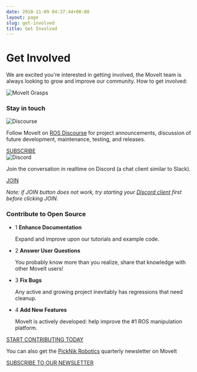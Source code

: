```yaml
---
date: 2018-11-09 04:37:44+00:00
layout: page
slug: get-involved
title: Get Involved
---
```


<div class='row'>
  <div class='col-sm-12 col-lg-6'>
    <h1>Get Involved</h1>
    <p class="paragraph-big">
      We are excited you're interested in getting involved, the MoveIt team is always looking to grow and improve our community. How to get involved:
    </p>
  </div>
  <div class='col-sm-12 col-lg-6'>
    <img style="max-width:100%" alt="MoveIt Grasps" src="/assets/images/docker-illustration.png">
  </div>
</div>
<div class="get-involved-box">
  <div class='get-involved-box__left'>
    <h3>Stay in touch</h3>
    <div class="get-involved-content">
      <img alt="Discourse" src="/assets/images/discourse.png">
      <p>Follow MoveIt on <a href="http://discourse.ros.org/c/moveit" target="_blank">ROS Discourse</a> for project announcements, discussion of future development, maintenance, testing, and releases.</p>
      <a class="button" href="http://discourse.ros.org/c/moveit" target="_blank">SUBSCRIBE</a>
    </div>
    <img alt="Discord" src="/assets/images/discord.jpg">
    <p>
      Join the conversation in realtime on Discord (a chat client similar to Slack).
    </p>
    <a class="button" href="https://discord.gg/RrySut8" target="_blank">JOIN</a>
    <p>
      <i>Note: if JOIN button does not work, try starting your <a href="https://discord.com/download" target="_blank">Discord client</a> first before clicking JOIN.</i>
    </p>
  </div>
  <div class='get-involved-box__right'>
    <h3> Contribute to Open Source</h3>
    <ul class="get-involved-list">
      <li>
        <span>1</span>
        <strong>Enhance Documentation</strong>
        <p>Expand and improve upon our tutorials and example code.</p>
      </li>
      <li>
        <span>2</span>
        <strong>Answer User Questions</strong>
        <p>You probably know more than you realize, share that knowledge with other MoveIt users!</p>
      </li>
      <li>
        <span>3</span>
        <strong>Fix Bugs</strong>
        <p>Any active and growing project inevitably has regressions that need cleanup.</p>
      </li>
      <li>
        <span>4</span>
        <strong>Add New Features</strong>
        <p>MoveIt is actively developed: help improve the #1 ROS manipulation platform.</p>
      </li>
    </ul>
    <a class="button button-transparent" href="/documentation/contributing">START CONTRIBUTING TODAY</a>
  </div>
</div>
<div class="row">
  <div class="get-involved-footer">
    <p>You can also get the <a href="https://picknik.ai/">PickNik Robotics</a> quarterly newsletter on MoveIt</p>
    <a class="button button-transparent button-transparent__blue" href="https://picknik.us20.list-manage.com/subscribe?u=ec7904f1f579094c8e83e79e8&id=196b3fc03e" target="_blank">SUBSCRIBE TO OUR NEWSLETTER</a>
  </div>
</div>
